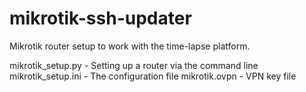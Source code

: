 # mikrotik-ssh-updater
Mikrotik router setup to work with the time-lapse platform.

mikrotik_setup.py - Setting up a router via the command line
mikrotik_setup.ini - The configuration file
mikrotik.ovpn - VPN key file
